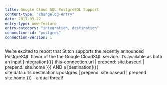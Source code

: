```yaml
---
title: Google Cloud SQL PostgreSQL Support
content-type: "changelog-entry"
date: 2017-03-22
entry-type: new-feature
entry-category: "integration, destination"
connection-id: "postgres"
connection-version: 1
---
```


We’re excited to report that Stitch supports the recently announced PostgreSQL flavor of the the Google CloudSQL service. It’s available as both an input [integration]({{ this-connection.url | prepend: site.baseurl | prepend: site.home }}) AND a [destination]({{ site.data.urls.destinations.postgres | prepend: site.baseurl | prepend: site.home }}) - a dual threat!
